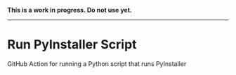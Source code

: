 **This is a work in progress. Do not use yet.**

---

# Run PyInstaller Script

GitHub Action for running a Python script that runs PyInstaller
